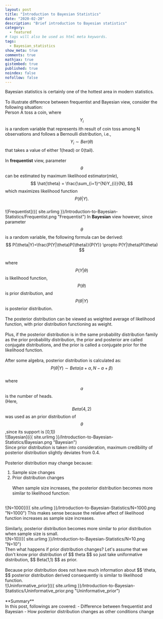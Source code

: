 ```yaml
---
layout: post
title: "Introduction to Bayesian Statistics"
date: "2020-02-20"
description: "Brief introduction to Bayesian statistics"
category: 
  - featured
# tags will also be used as html meta keywords.
tags:
  - Bayesian_statistics
show_meta: true
comments: true
mathjax: true
gistembed: true
published: true
noindex: false
nofollow: false
---
```


Bayesian statistics is certainly one of the hottest area in modern statistics. 
<br><br>To illustrate difference between frequentist and Bayesian view, consider the following situation:   
Person A toss a coin, where
$$
  Y_{i}
$$
is a random variable that represents ith result of coin toss among N observations and follows a Bernoulli distribution, i.e.,
$$
  Y_{i} \sim Ber(\theta)
$$
that takes a value of either 1(head) or 0(tail). 
<br><br>In **frequentist** view, parameter 
$$
  \theta
$$
can be estimated by maximum likelihood estimator(*mle*), 
$$
  \hat{\theta} = \frac{\sum_{i=1}^{N}Y_{i}}{N},
$$
which maximizes likelihood function
$$
  P(\theta|Y).
$$
<br>
![Frequentist]({{ site.urlimg }}/Introduction-to-Bayesian-Statistics/Frequentist.png "Frequentist")
In **Bayesian** view however, since parameter
$$
  \theta
$$
is a random variable, the following formula can be derived:
<br>
$$
  P(\theta|Y)=\frac{P(Y|\theta)P(\theta)}{P(Y)} \propto P(Y|\theta)P(\theta)
$$
<br>
  where
$$
  P(Y|\theta)
$$
is likelihood function, 
$$
  P(\theta)
$$
is prior distribution, and 
$$
  P(\theta|Y)
$$
is posterior distribution.
<br><br>The posterior distribution can be viewed as weighted average of likelihood function, with prior distribution functioning as weight.
<br><br>Plus, if the posterior distribution is in the same probability distribution family as the prior probability distribution, 
the prior and posterior are called conjugate distributions, and the prior is called a conjugate prior for the likelihood function. 
<br><br>After some algebra, posterior distribution is calculated as:
$$
  P(\theta|Y) \sim Beta(a+\alpha,N-a+\beta)
$$
<br>
where 
$$
  a
$$
is the number of heads.
<br>
(Here, 
$$
  Beta(4,2) 
$$
was used as an prior distribution of 
$$
  \theta
$$
,since its support is [0,1])
<br>
![Bayesian]({{ site.urlimg }}/Introduction-to-Bayesian-Statistics/Bayesian.png "Bayesian")
<br>Since prior distribution is taken into consideration, maximum credibility of posterior distribution slightly deviates from 0.4.
<br><br>Posterior distribution may change because:
1. Sample size changes
2. Prior distribution changes
<br><br>When sample size increases, the posterior distribution becomes more similar to likelihood function:
<br>
![N=1000]({{ site.urlimg }}/Introduction-to-Bayesian-Statistics/N=1000.png "N=1000")
This makes sense because the relative affect of likelihood function increases as sample size increases.
<br><br>Similarly, posterior distribution becomes more similar to prior distribution when sample size is small.
<br>
![N=10]({{ site.urlimg }}/Introduction-to-Bayesian-Statistics/N=10.png "N=10")
<br>Then what happens if prior distribution changes? Let's assume that we don't know prior distribution of 
$$
  theta
$$
so just take uniformative distribution, 
$$
  Beta(1,1)
$$
as prior.
<br><br>Because prior distribution does not have much information about 
$$
  \theta,
$$ 
posterior distribution derived consequently is similar to likelihood function.
<br>
![Uninformative_prior]({{ site.urlimg }}/Introduction-to-Bayesian-Statistics/Uninformative_prior.png "Uninformative_prior")
<br><br>**Summary**
<br>In this post, followings are covered: 
- Difference between frequentist and Bayesian
- How posterior distribution changes as other conditions change
